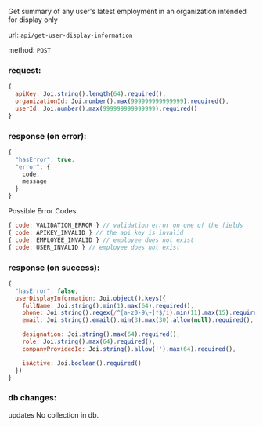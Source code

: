 Get summary of any user's latest employment in an organization intended for display only

url: `api/get-user-display-information`

method: `POST`

### request: 
```js
{
  apiKey: Joi.string().length(64).required(),
  organizationId: Joi.number().max(999999999999999).required(),
  userId: Joi.number().max(999999999999999).required()
}
```

### response (on error):
```js
{
  "hasError": true,
  "error": {
    code,
    message
  }
}
```

Possible Error Codes:
```js
{ code: VALIDATION_ERROR } // validation error on one of the fields
{ code: APIKEY_INVALID } // the api key is invalid
{ code: EMPLOYEE_INVALID } // employee does not exist
{ code: USER_INVALID } // employee does not exist
```

### response (on success):
```js
{
  "hasError": false,
  userDisplayInformation: Joi.object().keys({
    fullName: Joi.string().min(1).max(64).required(),
    phone: Joi.string().regex(/^[a-z0-9\+]*$/i).min(11).max(15).required(),
    email: Joi.string().email().min(3).max(30).allow(null).required(),

    designation: Joi.string().max(64).required(),
    role: Joi.string().max(64).required(),
    companyProvidedId: Joi.string().allow('').max(64).required(),

    isActive: Joi.boolean().required()
  })
}
```

### db changes:
updates No collection in db.